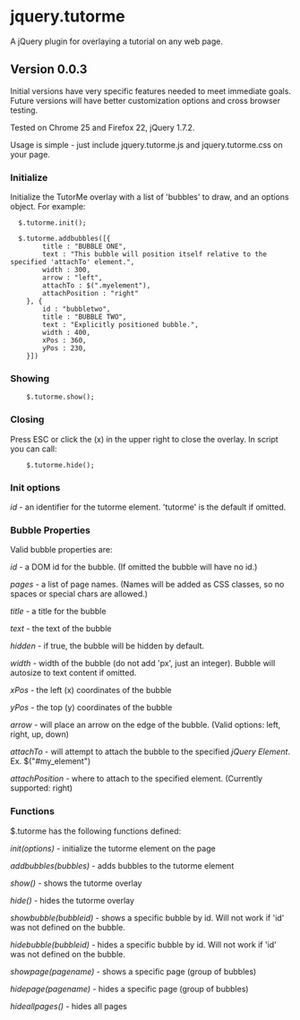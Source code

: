 jquery.tutorme
==============

A jQuery plugin for overlaying a tutorial on any web page.

## Version 0.0.3

Initial versions have very specific features needed to meet immediate goals.  Future versions will have better customization options and cross browser testing.

Tested on Chrome 25 and Firefox 22, jQuery 1.7.2.

Usage is simple - just include jquery.tutorme.js and jquery.tutorme.css on your page.

### Initialize

Initialize the TutorMe overlay with a list of 'bubbles' to draw, and an options object.  For example:

```
  $.tutorme.init();
  
  $.tutorme.addbubbles([{
		title : "BUBBLE ONE",
		text : "This bubble will position itself relative to the specified 'attachTo' element.",
		width : 300,
		arrow : "left",
		attachTo : $(".myelement"),
		attachPosition : "right"
	}, {
		id : "bubbletwo",
		title : "BUBBLE TWO",
		text : "Explicitly positioned bubble.",
		width : 400,
		xPos : 360,
		yPos : 230,
	}])

```

### Showing

```
	$.tutorme.show();
```

### Closing

Press ESC or click the (x) in the upper right to close the overlay.  In script you can call:

```
	$.tutorme.hide();
```

### Init options

*id* - an identifier for the tutorme element.  'tutorme' is the default if omitted.

### Bubble Properties

Valid bubble properties are:

*id* - a DOM id for the bubble.  (If omitted the bubble will have no id.)

*pages* - a list of page names.  (Names will be added as CSS classes, so no spaces or special chars are allowed.)

*title* - a title for the bubble

*text* - the text of the bubble

*hidden* - if true, the bubble will be hidden by default.

*width* - width of the bubble (do not add 'px', just an integer).  Bubble will autosize to text content if omitted.

*xPos* - the left (x) coordinates of the bubble

*yPos* - the top (y) coordinates of the bubble

*arrow* - will place an arrow on the edge of the bubble.  (Valid options: left, right, up, down)

*attachTo* - will attempt to attach the bubble to the specified _jQuery Element_.  Ex. $("#my_element")

*attachPosition* - where to attach to the specified element.  (Currently supported: right)

### Functions

$.tutorme has the following functions defined:

*init(options)* - initialize the tutorme element on the page

*addbubbles(bubbles)* - adds bubbles to the tutorme element

*show()* - shows the tutorme overlay

*hide()* - hides the tutorme overlay

*showbubble(bubbleid)* - shows a specific bubble by id.  Will not work if 'id' was not defined on the bubble.

*hidebubble(bubbleid)* - hides a specific bubble by id.  Will not work if 'id' was not defined on the bubble.

*showpage(pagename)* - shows a specific page (group of bubbles)

*hidepage(pagename)* - hides a specific page (group of bubbles)

*hideallpages()* - hides all pages


